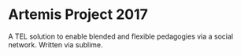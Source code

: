 # Artemis Project 2017

A TEL solution to enable blended and flexible pedagogies via a social network.
Written via sublime.



